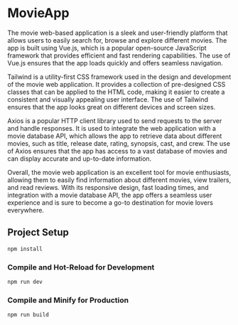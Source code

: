 # MovieApp

The movie web-based application is a sleek and user-friendly platform that allows users to easily search for, browse and explore different movies. The app is built using Vue.js, which is a popular open-source JavaScript framework that provides efficient and fast rendering capabilities. The use of Vue.js ensures that the app loads quickly and offers seamless navigation.

Tailwind is a utility-first CSS framework used in the design and development of the movie web application. It provides a collection of pre-designed CSS classes that can be applied to the HTML code, making it easier to create a consistent and visually appealing user interface. The use of Tailwind ensures that the app looks great on different devices and screen sizes.

Axios is a popular HTTP client library used to send requests to the server and handle responses. It is used to integrate the web application with a movie database API, which allows the app to retrieve data about different movies, such as title, release date, rating, synopsis, cast, and crew. The use of Axios ensures that the app has access to a vast database of movies and can display accurate and up-to-date information.

Overall, the movie web application is an excellent tool for movie enthusiasts, allowing them to easily find information about different movies, view trailers, and read reviews. With its responsive design, fast loading times, and integration with a movie database API, the app offers a seamless user experience and is sure to become a go-to destination for movie lovers everywhere.

## Project Setup

```sh
npm install
```

### Compile and Hot-Reload for Development

```sh
npm run dev
```

### Compile and Minify for Production

```sh
npm run build
```
